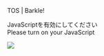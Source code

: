 TOS | Barkle!

JavaScriptを有効にしてください  
Please turn on your JavaScript

![](/static-assets/splash.png?1731048995067)